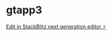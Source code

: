 # gtapp3

[Edit in StackBlitz next generation editor ⚡️](https://stackblitz.com/~/github.com/grgslbn/gtapp3)